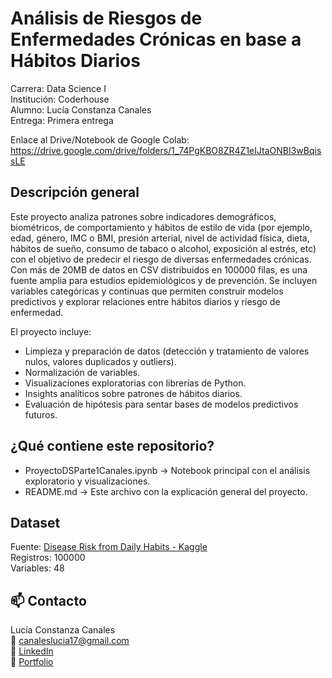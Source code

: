 # Análisis de Riesgos de Enfermedades Crónicas en base a Hábitos Diarios

Carrera: Data Science I  
Institución: Coderhouse  
Alumno: Lucía Constanza Canales  
Entrega: Primera entrega  

Enlace al Drive/Notebook de Google Colab: https://drive.google.com/drive/folders/1_74PgKBO8ZR4Z1eIJtaONBI3wBqissLE

## Descripción general

Este proyecto analiza patrones sobre indicadores demográficos, biométricos, de comportamiento y hábitos de estilo de vida (por ejemplo, edad, género, IMC o BMI, presión arterial, nivel de actividad física, dieta, hábitos de sueño, consumo de tabaco o alcohol, exposición al estrés, etc) con el objetivo de predecir el riesgo de diversas enfermedades crónicas. Con más de 20MB de datos en CSV distribuidos en 100000 filas, es una fuente amplia para estudios epidemiológicos y de prevención. Se incluyen variables categóricas y continuas que permiten construir modelos predictivos y explorar relaciones entre hábitos diarios y riesgo de enfermedad.

El proyecto incluye:
* Limpieza y preparación de datos (detección y tratamiento de valores nulos, valores duplicados y outliers).
* Normalización de variables.
* Visualizaciones exploratorias con librerías de Python.
*  Insights analíticos sobre patrones de hábitos diarios.
*  Evaluación de hipótesis para sentar bases de modelos predictivos futuros.

## ¿Qué contiene este repositorio?
* ProyectoDSParte1Canales.ipynb → Notebook principal con el análisis exploratorio y visualizaciones.
* README.md → Este archivo con la explicación general del proyecto.

## Dataset
Fuente: [Disease Risk from Daily Habits - Kaggle](https://www.kaggle.com/datasets/mahdimashayekhi/disease-risk-from-daily-habits)  
Registros: 100000  
Variables: 48

## 📫 Contacto
Lucía Constanza Canales  
📧 [canaleslucia17@gmail.com](mailto:canaleslucia17@gmail.com)  
🔗 [LinkedIn](http://linkedin.com/in/lucia-constanza-canales-it)  
📁 [Portfolio](https://github.com/canalesluciac/)  
